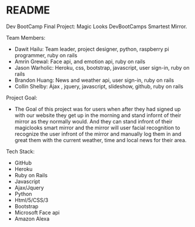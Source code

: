 # README

Dev BootCamp Final Project: Magic Looks DevBootCamps Smartest Mirror.

Team Members:

  - Dawit Hailu:    Team leader, project designer, python, raspberry pi programmer, ruby on rails
  - Amrin Grewal:   Face api, and emotion api, ruby on rails
  - Jason Warholic: Heroku, css, bootstrap, javascript, user sign-in, ruby on rails
  - Brandon Huang:  News and weather api, user sign-in, ruby on rails
  - Collin Shelby:  Ajax , jquery, javascript, slideshow, github, ruby on rails
  
Project Goal: 

  - The Goal of this project was for users when after they had signed up with our website they get up in the morning and stand infornt of their mirror as they normally would. And they can stand infront of their magiclooks smart mirror and the mirror will user facial recognition to recognize the user infront of the mirror and manually log them in and great them with the current weather, time and local news for their area.
  
Tech Stack: 

  - GitHub
  - Heroku
  - Ruby on Rails
  - Javascript
  - Ajax/Jquery
  - Python
  - Html/5/CSS/3
  - Bootstrap
  - Microsoft Face api
  - Amazon Alexa
  
